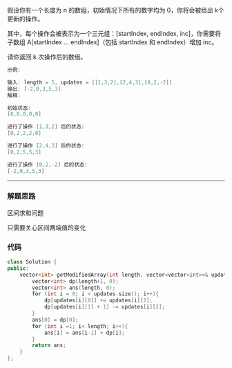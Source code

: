 
假设你有一个长度为 n 的数组，初始情况下所有的数字均为 0，你将会被给出 k​​​​​​​ 个更新的操作。

其中，每个操作会被表示为一个三元组：[startIndex, endIndex, inc]，你需要将子数组 A[startIndex ... endIndex]（包括 startIndex 和 endIndex）增加 inc。

请你返回 k 次操作后的数组。

```cpp
示例:

输入: length = 5, updates = [[1,3,2],[2,4,3],[0,2,-2]]
输出: [-2,0,3,5,3]
解释:

初始状态:
[0,0,0,0,0]

进行了操作 [1,3,2] 后的状态:
[0,2,2,2,0]

进行了操作 [2,4,3] 后的状态:
[0,2,5,5,3]

进行了操作 [0,2,-2] 后的状态:
[-2,0,3,5,3]
```

---

### 解题思路

区间求和问题

只需要关心区间两端值的变化

### 代码

```cpp
class Solution {
public:
    vector<int> getModifiedArray(int length, vector<vector<int>>& updates) {
        vector<int> dp(length+1, 0);
        vector<int> ans(length, 0);
        for (int i = 0; i < updates.size(); i++){
            dp[updates[i][0]] += updates[i][2];
            dp[updates[i][1] + 1] -= updates[i][2];
        }
        ans[0] = dp[0];
        for (int i =1; i< length; i++){
            ans[i] = ans[i-1] + dp[i];
        }
        return ans;
    }
};
```
